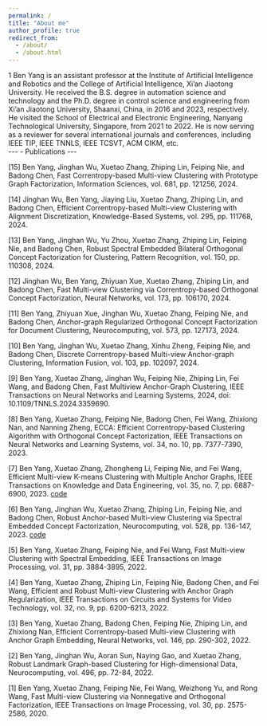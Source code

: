 ```yaml
---
permalink: /
title: "About me"
author_profile: true
redirect_from: 
  - /about/
  - /about.html
---
```

<div class="github-markdown-body">
1 Ben Yang is an assistant professor at the Institute of Artificial Intelligence and Robotics and the College of Artificial Intelligence, Xi’an Jiaotong University. He received the B.S. degree in automation science and technology and the Ph.D. degree in control science and engineering from Xi’an Jiaotong University, Shaanxi, China, in 2016 and 2023, respectively. He visited the School of Electrical and Electronic Engineering, Nanyang Technological University, Singapore, from 2021 to 2022. He is now serving as a reviewer for several international journals and conferences, including IEEE TIP, IEEE TNNLS, IEEE TCSVT, ACM CIKM, etc.
</div>
---
- Publications
---

[15] Ben Yang, Jinghan Wu, Xuetao Zhang, Zhiping Lin, Feiping Nie, and Badong Chen, Fast Correntropy-based Multi-view Clustering with Prototype Graph Factorization, Information Sciences, vol. 681, pp. 121256, 2024.

[14] Jinghan Wu, Ben Yang, Jiaying Liu, Xuetao Zhang, Zhiping Lin, and Badong Chen, Efficient Correntropy-based Multi-view Clustering with Alignment Discretization, Knowledge-Based Systems, vol. 295, pp. 111768, 2024.

[13] Ben Yang, Jinghan Wu, Yu Zhou, Xuetao Zhang, Zhiping Lin, Feiping Nie, and Badong Chen, Robust Spectral Embedded Bilateral Orthogonal Concept Factorization for Clustering, Pattern Recognition, vol. 150, pp. 110308, 2024.

[12] Jinghan Wu, Ben Yang, Zhiyuan Xue, Xuetao Zhang, Zhiping Lin, and Badong Chen, Fast Multi-view Clustering via Correntropy-based Orthogonal Concept Factorization, Neural Networks, vol. 173, pp. 106170, 2024.

[11] Ben Yang, Zhiyuan Xue, Jinghan Wu, Xuetao Zhang, Feiping Nie, and Badong Chen, Anchor-graph Regularized Orthogonal Concept Factorization for Document Clustering, Neurocomputing, vol. 573, pp. 127173, 2024.

[10] Ben Yang, Jinghan Wu, Xuetao Zhang, Xinhu Zheng, Feiping Nie, and Badong Chen, Discrete Correntropy-based Multi-view Anchor-graph Clustering, Information Fusion, vol. 103, pp. 102097, 2024.

[9]  Ben Yang, Xuetao Zhang, Jinghan Wu, Feiping Nie, Zhiping Lin, Fei Wang, and Badong Chen, Fast Multiview Anchor-Graph Clustering, IEEE Transactions on Neural Networks and Learning Systems, 2024, doi: 10.1109/TNNLS.2024.3359690.

[8]  Ben Yang, Xuetao Zhang, Feiping Nie, Badong Chen, Fei Wang, Zhixiong Nan, and Nanning Zheng, ECCA: Efficient Correntropy-based Clustering Algorithm with Orthogonal Concept Factorization, IEEE Transactions on Neural Networks and Learning Systems, vol. 34, no. 10, pp. 7377-7390, 2023.

[7]  Ben Yang, Xuetao Zhang, Zhongheng Li, Feiping Nie, and Fei Wang, Efficient Multi-view K-means Clustering with Multiple Anchor Graphs, IEEE Transactions on Knowledge and Data Engineering, vol. 35, no. 7, pp. 6887-6900, 2023. [code](https://github.com/abyeshizhe/EMKMC)

[6]  Ben Yang, Jinghan Wu, Xuetao Zhang, Zhiping Lin, Feiping Nie, and Badong Chen, Robust Anchor-based Multi-view Clustering via Spectral Embedded Concept Factorization, Neurocomputing, vol. 528, pp. 136-147, 2023. [code](https://github.com/abyeshizhe/RAMCSF)

[5]  Ben Yang, Xuetao Zhang, Feiping Nie, and Fei Wang, Fast Multi-view Clustering with Spectral Embedding, IEEE Transactions on Image Processing, vol. 31, pp. 3884-3895, 2022.

[4]  Ben Yang, Xuetao Zhang, Zhiping Lin, Feiping Nie, Badong Chen, and Fei Wang, Efficient and Robust Multi-view Clustering with Anchor Graph Regularization, IEEE Transactions on Circuits and Systems for Video Technology, vol. 32, no. 9, pp. 6200-6213, 2022.

[3]  Ben Yang, Xuetao Zhang, Badong Chen, Feiping Nie, Zhiping Lin, and Zhixiong Nan, Efficient Correntropy-based Multi-view Clustering with Anchor Graph Embedding, Neural Networks, vol. 146, pp. 290-302, 2022.

[2]  Ben Yang, Jinghan Wu, Aoran Sun, Naying Gao, and Xuetao Zhang, Robust Landmark Graph-based Clustering for High-dimensional Data, Neurocomputing, vol. 496, pp. 72-84, 2022.

[1]  Ben Yang, Xuetao Zhang, Feiping Nie, Fei Wang, Weizhong Yu, and Rong Wang, Fast Multi-view Clustering via Nonnegative and Orthogonal Factorization, IEEE Transactions on Image Processing, vol. 30, pp. 2575-2586, 2020.
